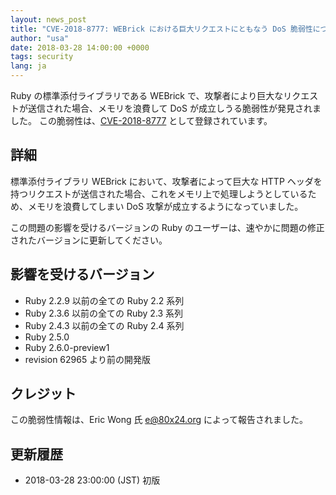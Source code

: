 ```yaml
---
layout: news_post
title: "CVE-2018-8777: WEBrick における巨大リクエストにともなう DoS 脆弱性について"
author: "usa"
date: 2018-03-28 14:00:00 +0000
tags: security
lang: ja
---
```


Ruby の標準添付ライブラリである WEBrick で、攻撃者により巨大なリクエストが送信された場合、メモリを浪費して DoS が成立しうる脆弱性が発見されました。
この脆弱性は、[CVE-2018-8777](http://cve.mitre.org/cgi-bin/cvename.cgi?name=CVE-2018-8777) として登録されています。

## 詳細

標準添付ライブラリ WEBrick において、攻撃者によって巨大な HTTP ヘッダを持つリクエストが送信された場合、これをメモリ上で処理しようとしているため、メモリを浪費してしまい DoS 攻撃が成立するようになっていました。

この問題の影響を受けるバージョンの Ruby のユーザーは、速やかに問題の修正されたバージョンに更新してください。

## 影響を受けるバージョン

* Ruby 2.2.9 以前の全ての Ruby 2.2 系列
* Ruby 2.3.6 以前の全ての Ruby 2.3 系列
* Ruby 2.4.3 以前の全ての Ruby 2.4 系列
* Ruby 2.5.0
* Ruby 2.6.0-preview1
* revision 62965 より前の開発版

## クレジット

この脆弱性情報は、Eric Wong 氏 <e@80x24.org> によって報告されました。

## 更新履歴

* 2018-03-28 23:00:00 (JST) 初版
